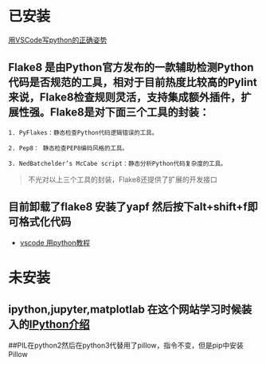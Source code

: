 # 已安装
[用VSCode写python的正确姿势](https://blog.csdn.net/agonie201218/article/details/75305043)

## Flake8 是由Python官方发布的一款辅助检测Python代码是否规范的工具，相对于目前热度比较高的Pylint来说，Flake8检查规则灵活，支持集成额外插件，扩展性强。Flake8是对下面三个工具的封装：

    1. PyFlakes：静态检查Python代码逻辑错误的工具。

    2. Pep8： 静态检查PEP8编码风格的工具。

    3. NedBatchelder’s McCabe script：静态分析Python代码复杂度的工具。

> 不光对以上三个工具的封装，Flake8还提供了扩展的开发接口

## 目前卸载了flake8 安装了yapf 然后按下alt+shift+f即可格式化代码

- [vscode 用python教程](https://blog.csdn.net/mculover666/article/details/89949496 )


# 未安装
## ipython,jupyter,matplotlab 在这个网站学习时候装入的[IPython介绍](https://blog.csdn.net/qq_39362996/article/details/82892671)

##PIL在python2然后在python3代替用了pillow，指令不变，但是pip中安装Pillow
